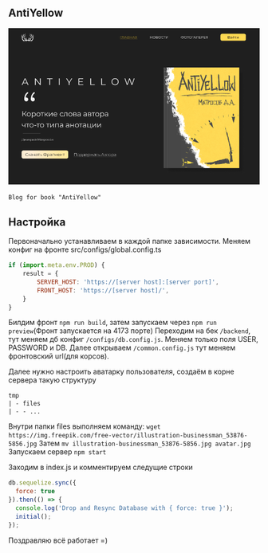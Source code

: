 ## AntiYellow

![](./assets/preview1.png)

``` 
Blog for book "AntiYellow"
``` 

## Настройка
Первоначально устанавливаем в каждой папке зависимости. Меняем конфиг на фронте 
src/configs/global.config.ts
```js
if (import.meta.env.PROD) {
    result = {
        SERVER_HOST: 'https://[server host]:[server port]',
        FRONT_HOST: 'https://[server host]/',
    }
}
```
Билдим фронт ``` npm run build ```, затем запускаем через ``` npm run preview ```(Фронт запускается на 4173 порте)
Переходим на бек ``` /backend ```, тут меняем дб конфиг ``` /configs/db.config.js ```. Меняем только поля USER, PASSWORD и DB.
Далее открываем ``` /common.config.js ``` тут меняем фронтовский url(для корсов).

Далее нужно настроить аватарку пользователя, создаём в корне сервера такую структуру
```
tmp 
| - files
| - - ... 
```

Внутри папки files выполняем команду:
``` wget https://img.freepik.com/free-vector/illustration-businessman_53876-5856.jpg ```
Затем
``` mv illustration-businessman_53876-5856.jpg avatar.jpg ```
Запускаем сервер ``` npm start ``` 

Заходим в index.js и комментируем следущие строки
```js 
db.sequelize.sync({
  force: true
}).then(() => {
  console.log('Drop and Resync Database with { force: true }');
  initial();
});
```


Поздравляю всё работает =) 